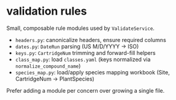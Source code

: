 # validation rules

Small, composable rule modules used by `ValidateService`.

- `headers.py`: canonicalize headers, ensure required columns
- `dates.py`: `DateRun` parsing (US M/D/YYYY → ISO)
- `keys.py`: `CartridgeNum` trimming and forward-fill helpers
- `class_map.py`: load `classes.yaml` (keys normalized via `normalize_compound_name`)
- `species_map.py`: load/apply species mapping workbook (Site, CartridgeNum → PlantSpecies)

Prefer adding a module per concern over growing a single file.

